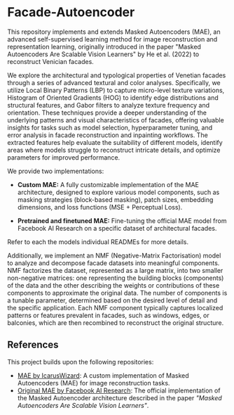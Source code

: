 # Facade-Autoencoder

This repository implements and extends Masked Autoencoders (MAE), an advanced self-supervised learning method for image reconstruction and representation learning, originally introduced in the paper "Masked Autoencoders Are Scalable Vision Learners" by He et al. (2022) to reconstruct Venician facades.

We explore the architectural and typological properties of Venetian facades through a series of advanced textural and color analyses. Specifically, we utilize Local Binary Patterns (LBP) to capture micro-level texture variations, Histogram of Oriented Gradients (HOG) to identify edge distributions and structural features, and Gabor filters to analyze texture frequency and orientation. These techniques provide a deeper understanding of the underlying patterns and visual characteristics of facades, offering valuable insights for tasks such as model selection, hyperparameter tuning, and error analysis in facade reconstruction and inpainting workflows. The extracted features help evaluate the suitability of different models, identify areas where models struggle to reconstruct intricate details, and optimize parameters for improved performance.

We provide two implementations:

- **Custom MAE:** A fully customizable implementation of the MAE architecture, designed to explore various model components, such as masking strategies (block-based masking), patch sizes, embedding dimensions, and loss functions (MSE + Perceptual Loss).

- **Pretrained and finetuned MAE:** Fine-tuning the official MAE model from Facebook AI Research on a specific dataset of architectural facades.

Refer to each the models individual READMEs for more details.

Additionally, we implement an NMF (Negative-Matrix Factorisation) model to analyze and decompose facade datasets into meaningful components. NMF factorizes the dataset, represented as a large matrix, into two smaller non-negative matrices: one representing the building blocks (components) of the data and the other describing the weights or contributions of these components to approximate the original data. The number of components is a tunable parameter, determined based on the desired level of detail and the specific application. Each NMF component typically captures localized patterns or features prevalent in facades, such as windows, edges, or balconies, which are then recombined to reconstruct the original structure.

## References

This project builds upon the following repositories:

- [MAE by IcarusWizard](https://github.com/IcarusWizard/MAE): A custom implementation of Masked Autoencoders (MAE) for image reconstruction tasks.
- [Original MAE by Facebook AI Research](https://github.com/facebookresearch/mae): The official implementation of the Masked Autoencoder architecture described in the paper *"Masked Autoencoders Are Scalable Vision Learners"*.


